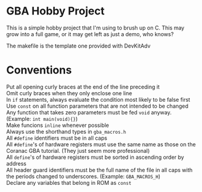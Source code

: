 # GBA Hobby Project
This is a simple hobby project that I'm using to brush up on C.
This may grow into a full game, or it may get left as just a demo, who knows?

The makefile is the template one provided with DevKitAdv

# Conventions
Put all opening curly braces at the end of the line preceding it  
Omit curly braces when they only enclose one line  
In `if` statements, always evaluate the condition most likely to be false first  
Use `const` on all function parameters that are not intended to be changed  
Any function that takes zero parameters must be fed `void` anyway. (Example: `int main(void){}`)  
Make funcions `inline` whenever possible    
Always use the shorthand types in `gba_macros.h`  
All `#define` identifiers must be in all caps  
All `#define`'s of hardware registers must use the same name as those on the Coranac GBA tutorial. (They just seem more professional)  
All `define`'s of hardware registers must be sorted in ascending order by address  
All header guard identifiers must be the full name of the file in all caps with the periods changed to underscores. (Example: `GBA_MACROS_H`)  
Declare any variables that belong in ROM as `const`  
